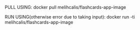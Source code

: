 PULL USING:
docker pull melihcalis/flashcards-app-image

RUN USING(otherwise error due to taking input):
docker run -ti melihcalis/flashcards-app-image
